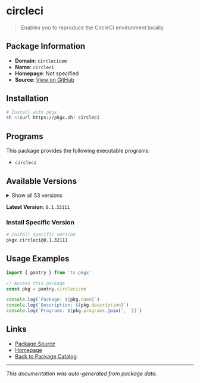 # circleci

> Enables you to reproduce the CircleCI environment locally

## Package Information

- **Domain**: `circlecicom`
- **Name**: `circleci`
- **Homepage**: Not specified
- **Source**: [View on GitHub](https://github.com/pkgxdev/pantry/tree/main/projects/circleci.com/package.yml)

## Installation

```bash
# Install with pkgx
sh <(curl https://pkgx.sh) circleci
```

## Programs

This package provides the following executable programs:

- `circleci`

## Available Versions

<details>
<summary>Show all 53 versions</summary>

- `0.1.32111`, `0.1.32067`, `0.1.31983`, `0.1.31879`, `0.1.31792`
- `0.1.31687`, `0.1.31632`, `0.1.31543`, `0.1.31425`, `0.1.31151`
- `0.1.30995`, `0.1.30948`, `0.1.30888`, `0.1.30549`, `0.1.30401`
- `0.1.30163`, `0.1.30084`, `0.1.29936`, `0.1.29658`, `0.1.29560`
- `0.1.29314`, `0.1.29041`, `0.1.28995`, `0.1.28939`, `0.1.28811`
- `0.1.28745`, `0.1.28434`, `0.1.28391`, `0.1.28363`, `0.1.28196`
- `0.1.28084`, `0.1.27660`, `0.1.27054`, `0.1.26896`, `0.1.26837`
- `0.1.26786`, `0.1.26646`, `0.1.26343`, `0.1.26255`, `0.1.26094`
- `0.1.26061`, `0.1.25848`, `0.1.25725`, `0.1.25638`, `0.1.25569`
- `0.1.25519`, `0.1.25085`, `0.1.25007`, `0.1.24783`, `0.1.24705`
- `0.1.24495`, `0.1.24435`, `0.1.23845`

</details>

**Latest Version**: `0.1.32111`

### Install Specific Version

```bash
# Install specific version
pkgx circleci@0.1.32111
```

## Usage Examples

```typescript
import { pantry } from 'ts-pkgx'

// Access this package
const pkg = pantry.circlecicom

console.log(`Package: ${pkg.name}`)
console.log(`Description: ${pkg.description}`)
console.log(`Programs: ${pkg.programs.join(', ')}`)
```

## Links

- [Package Source](https://github.com/pkgxdev/pantry/tree/main/projects/circleci.com/package.yml)
- [Homepage](#)
- [Back to Package Catalog](../package-catalog.md)

---

*This documentation was auto-generated from package data.*
